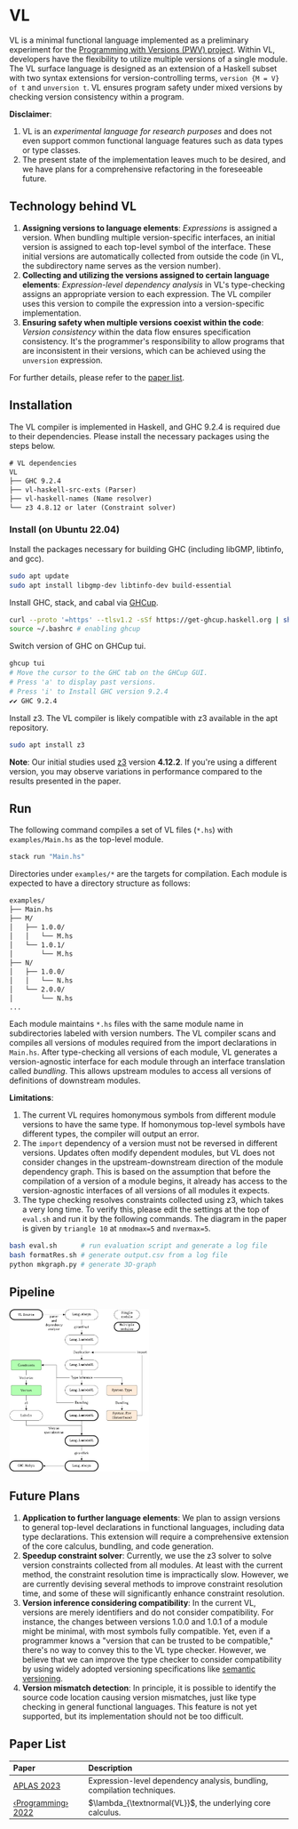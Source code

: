 # VL
VL is a minimal functional language implemented as a preliminary experiment for the [Programming with Versions (PWV) project](https://prg.is.titech.ac.jp/projects/context-oriented-programming/version-programming/).
Within VL, developers have the flexibility to utilize multiple versions of a single module.
The VL surface language is designed as an extension of a Haskell subset with two syntax extensions for version-controlling terms, `version {M = V} of t` and `unversion t`.
VL ensures program safety under mixed versions by checking version consistency within a program.

**Disclaimer**:
1. VL is an *experimental language for research purposes* and does not even support common functional language features such as data types or type classes.
2. The present state of the implementation leaves much to be desired, and we have plans for a comprehensive refactoring in the foreseeable future.

## Technology behind VL
1. **Assigning versions to language elements**: *Expressions* is assigned a version. When bundling multiple version-specific interfaces, an initial version is assigned to each top-level symbol of the interface. These initial versions are automatically collected from outside the code (in VL, the subdirectory name serves as the version number).
2. **Collecting and utilizing the versions assigned to certain language elements**: *Expression-level dependency analysis* in VL's type-checking assigns an appropriate version to each expression. The VL compiler uses this version to compile the expression into a version-specific implementation.
3. **Ensuring safety when multiple versions coexist within the code**: *Version consistency* within the data flow ensures specification consistency. It's the programmer's responsibility to allow programs that are inconsistent in their versions, which can be achieved using the `unversion` expression.

For further details, please refer to the [paper list](#paper-list).

## Installation
The VL compiler is implemented in Haskell, and GHC 9.2.4 is required due to their dependencies.
Please install the necessary packages using the steps below.

```
# VL dependencies
VL
├── GHC 9.2.4
├── vl-haskell-src-exts (Parser)
├── vl-haskell-names (Name resolver)
└── z3 4.8.12 or later (Constraint solver)
```

### Install (on Ubuntu 22.04)
Install the packages necessary for building GHC (including libGMP, libtinfo, and gcc).
```bash
sudo apt update
sudo apt install libgmp-dev libtinfo-dev build-essential
```

Install GHC, stack, and cabal via [GHCup](https://www.haskell.org/ghcup/#).
```bash
curl --proto '=https' --tlsv1.2 -sSf https://get-ghcup.haskell.org | sh
source ~/.bashrc # enabling ghcup
```

Switch version of GHC on GHCup tui.
```bash
ghcup tui
# Move the cursor to the GHC tab on the GHCup GUI.
# Press 'a' to display past versions.
# Press 'i' to Install GHC version 9.2.4
✔✔ GHC 9.2.4
```

Install z3.
The VL compiler is likely compatible with z3 available in the apt repository.
```bash
sudo apt install z3
```
**Note**: Our initial studies used [z3](https://github.com/Z3Prover/z3/releases) version **4.12.2**.
If you're using a different version, you may observe variations in performance compared to the results presented in the paper.

## Run
The following command compiles a set of VL files (`*.hs`) with `examples/Main.hs` as the top-level module.
```bash
stack run "Main.hs"
```

Directories under `examples/*` are the targets for compilation.
Each module is expected to have a directory structure as follows:

```
examples/
├── Main.hs
├── M/
│   ├── 1.0.0/
│   │   └── M.hs
│   └── 1.0.1/
│       └── M.hs
├── N/
│   ├── 1.0.0/
│   │   └── N.hs
│   └── 2.0.0/
│       └── N.hs
...
```

Each module maintains `*.hs` files with the same module name in subdirectories labeled with version numbers.
The VL compiler scans and compiles all versions of modules required from the import declarations in `Main.hs`.
After type-checking all versions of each module, VL generates a version-agnostic interface for each module through an interface translation called _bundling_.
This allows upstream modules to access all versions of definitions of downstream modules.

**Limitations**:
1. The current VL requires homonymous symbols from different module versions to have the same type. If homonymous top-level symbols have different types, the compiler will output an error.
2. The `import` dependency of a version must not be reversed in different versions. Updates often modify dependent modules, but VL does not consider changes in the upstream-downstream direction of the module dependency graph. This is based on the assumption that before the compilation of a version of a module begins, it already has access to the version-agnostic interfaces of all versions of all modules it expects.
3. The type checking resolves constraints collected using z3, which takes a very long time. To verify this, please edit the settings at the top of `eval.sh` and run it by the following commands. The diagram in the paper is given by `triangle 10` at `nmodmax=5` and `nvermax=5`.

```bash
bash eval.sh      # run evaluation script and generate a log file
bash formatRes.sh # generate output.csv from a log file
python mkgraph.py # generate 3D-graph
```

## Pipeline
<img src="VL.jpg" width="50%">

## Future Plans
1. **Application to further language elements**: We plan to assign versions to general top-level declarations in functional languages, including data type declarations. This extension will require a comprehensive extension of the core calculus, bundling, and code generation.
2. **Speedup constraint solver**: Currently, we use the z3 solver to solve version constraints collected from all modules. At least with the current method, the constraint resolution time is impractically slow. However, we are currently devising several methods to improve constraint resolution time, and some of these will significantly enhance constraint resolution.
3. **Version inference considering compatibility**: In the current VL, versions are merely identifiers and do not consider compatibility. For instance, the changes between versions 1.0.0 and 1.0.1 of a module might be minimal, with most symbols fully compatible. Yet, even if a programmer knows a "version that can be trusted to be compatible," there's no way to convey this to the VL type checker. However, we believe that we can improve the type checker to consider compatibility by using widely adopted versioning specifications like [semantic versioning](https://semver.org/).
4. **Version mismatch detection**: In principle, it is possible to identify the source code location causing version mismatches, just like type checking in general functional languages. This feature is not yet supported, but its implementation should not be too difficult.

## Paper List
| Paper                                                          | Description                                                             |
| :------------------------------------------------------------- | :---------------------------------------------------------------------- |
| [APLAS 2023](https://arxiv.org/abs/2310.00298)                 | Expression-level dependency analysis, bundling, compilation techniques. |
| [‹Programming› 2022](https://programming-journal.org/2022/6/5/) | $\lambda_{\textnormal{VL}}$, the underlying core calculus.              |